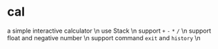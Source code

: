 # cal
a simple interactive calculator \n
use Stack \n
support `+` `-` `*` `/` \n
support float and negative number \n
support command `exit` and `history` \n
